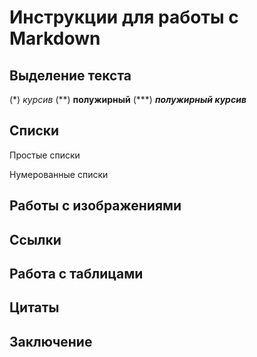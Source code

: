 # Инструкции для работы с Markdown

## Выделение текста

(\*) *курсив*
(\*\*) **полужирный**
(\*\*\*) ***полужирный курсив***

## Списки 

Простые списки

Нумерованные списки

## Работы с изображениями

## Ссылки

## Работа с таблицами

## Цитаты

## Заключение